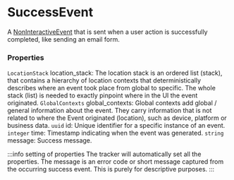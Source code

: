 # SuccessEvent
A [NonInteractiveEvent](/taxonomy/reference/events/NonInteractiveEvent.md) that is sent when a user action is successfully completed, like sending an email form.

### Properties
`LocationStack` location_stack: The location stack is an ordered list (stack), that contains a hierarchy of location contexts that 
deterministically describes where an event took place from global to specific. 
The whole stack (list) is needed to exactly pinpoint where in the UI the event originated.
`GlobalContexts` global_contexts: Global contexts add global / general information about the event. They carry information that is not 
related to where the Event originated (location), such as device, platform or business data.
`uuid` id: Unique identifier for a specific instance of an event.
`integer` time: Timestamp indicating when the event was generated.
`string` message: Success message.

:::info setting of properties
The tracker will automatically set all the properties. The message is an error code or short message captured from the occurring success event. This is purely for descriptive purposes.
:::

